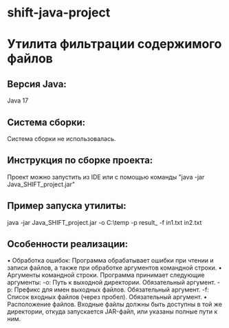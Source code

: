 # shift-java-project
# Утилита фильтрации содержимого файлов

## Версия Java:

Java 17

## Система сборки:

Система сборки не использовалась.

## Инструкция по сборке проекта:

Проект можно запустить из IDE или с помощью команды "java -jar Java_SHIFT_project.jar"

## Пример запуска утилиты:
java -jar Java_SHIFT_project.jar -o C:\temp -p result_ -f in1.txt in2.txt

## Особенности реализации:

•  Обработка ошибок: Программа обрабатывает ошибки при чтении и записи файлов, а также при обработке аргументов командной строки.
•  Аргументы командной строки. Программа принимает следующие аргументы:
  -o: Путь к выходной директории. Обязательный аргумент.
  -p: Префикс для имен выходных файлов. Обязательный аргумент.
  -f: Список входных файлов (через пробел). Обязательный аргумент.
•  Расположение файлов. Входные файлы должны быть доступны в той же директории, откуда запускается JAR-файл, или указаны полные пути к ним.
